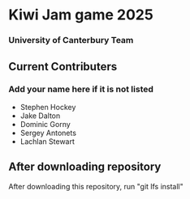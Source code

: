 # Kiwi Jam game 2025
### University of Canterbury Team

## Current Contributers
### Add your name here if it is not listed
- Stephen Hockey
- Jake Dalton
- Dominic Gorny
- Sergey Antonets
- Lachlan Stewart

## After downloading repository
After downloading this repository, run "git lfs install"
